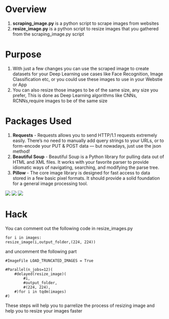 # Overview

1. **scraping_image.py** is a python script to scrape images from websites
2. **resize_image.py** is a python script to resize images that you gathered from the scraping_image.py script

# Purpose

1. With just a few changes you can use the scraped image to create datasets for your Deep Learning use cases like Face Recognition, Image Classification etc, or you could use these images to use in your Webstie or App
2. You can also resize those images to be of the same size, any size you prefer, This is done as Deep Learning algorithms like CNNs, RCNNs,require images to be of the same size

# Packages Used

1. **Requests** - Requests allows you to send HTTP/1.1 requests extremely easily. There’s no need to manually add query strings to your URLs, or to form-encode your PUT & POST data — but nowadays, just use the json method!
2. **Beautiful Soup** - Beautiful Soup is a Python library for pulling data out of HTML and XML files. It works with your favorite parser to provide idiomatic ways of navigating, searching, and modifying the parse tree.
3. **Pillow** - The core image library is designed for fast access to data stored in a few basic pixel formats. It should provide a solid foundation for a general image processing tool.

![](https://upload.wikimedia.org/wikipedia/commons/2/2c/Requests-logo.png)
![](https://lh3.googleusercontent.com/o9HtAcCnpfW_o5b1lkhvrJ0lzZBJ6Lm8TwxYue4Z3K5OdekeptiGVAUEPcBC_1ra7cFqAV0QOFByNl3ub_1BJbNe3A=w640-h400-e365-rj-sc0x00ffffff)
![](https://raw.githubusercontent.com/python-pillow/pillow-logo/master/pillow-logo-248x250.png)

# Hack

You can comment out the following code in resize_images.py
``` 
for i in images:
resize_image(i,output_folder,(224, 224))
```
    
and uncomment the following part

``` 
#ImageFile LOAD_TRUNCATED_IMAGES = True
```

```
#Parallel(n_jobs=12)(
    #delayed(resize_image)(
        #i,
        #output_folder,
        #(224, 224),
    #)for i in tqdm(images)
#)
```

These steps will help you to parrelize the process of resizing image and help you to resize your images faster

